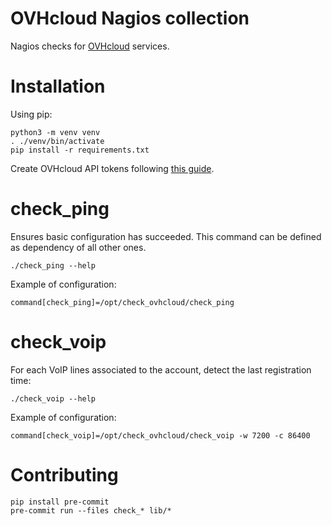 # OVHcloud Nagios collection

Nagios checks for [OVHcloud](https://www.ovhcloud.com) services.

# Installation

Using pip:

```
python3 -m venv venv
. ./venv/bin/activate
pip install -r requirements.txt
```

Create OVHcloud API tokens following [this guide](https://github.com/ovh/python-ovh).

# check_ping

Ensures basic configuration has succeeded. This command can be defined as
dependency of all other ones.

```
./check_ping --help
```

Example of configuration:

```
command[check_ping]=/opt/check_ovhcloud/check_ping
```

# check_voip

For each VoIP lines associated to the account, detect the last registration time:

```
./check_voip --help
```

Example of configuration:

```
command[check_voip]=/opt/check_ovhcloud/check_voip -w 7200 -c 86400
```

# Contributing

```
pip install pre-commit
pre-commit run --files check_* lib/*
```
